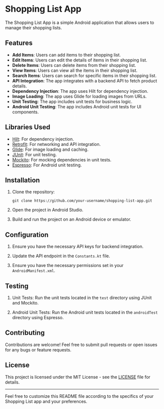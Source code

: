 # Shopping List App

The Shopping List App is a simple Android application that allows users to manage their shopping lists.

## Features

- **Add Items**: Users can add items to their shopping list.
- **Edit Items**: Users can edit the details of items in their shopping list.
- **Delete Items**: Users can delete items from their shopping list.
- **View Items**: Users can view all the items in their shopping list.
- **Search Items**: Users can search for specific items in their shopping list.
- **API Integration**: The app integrates with a backend API to fetch product details.
- **Dependency Injection**: The app uses Hilt for dependency injection.
- **Image Loading**: The app uses Glide for loading images from URLs.
- **Unit Testing**: The app includes unit tests for business logic.
- **Android Unit Testing**: The app includes Android unit tests for UI components.

## Libraries Used

- [Hilt](https://developer.android.com/training/dependency-injection/hilt-android): For dependency injection.
- [Retrofit](https://square.github.io/retrofit/): For networking and API integration.
- [Glide](https://github.com/bumptech/glide): For image loading and caching.
- [JUnit](https://junit.org/junit5/): For unit testing.
- [Mockito](https://site.mockito.org/): For mocking dependencies in unit tests.
- [Espresso](https://developer.android.com/training/testing/espresso): For Android unit testing.

## Installation

1. Clone the repository:
   ```
   git clone https://github.com/your-username/shopping-list-app.git
   ```

2. Open the project in Android Studio.

3. Build and run the project on an Android device or emulator.

## Configuration

1. Ensure you have the necessary API keys for backend integration.

2. Update the API endpoint in the `Constants.kt` file.

3. Ensure you have the necessary permissions set in your `AndroidManifest.xml`.

## Testing

1. Unit Tests: Run the unit tests located in the `test` directory using JUnit and Mockito.

2. Android Unit Tests: Run the Android unit tests located in the `androidTest` directory using Espresso.

## Contributing

Contributions are welcome! Feel free to submit pull requests or open issues for any bugs or feature requests.

## License

This project is licensed under the MIT License - see the [LICENSE](LICENSE) file for details.

---

Feel free to customize this README file according to the specifics of your Shopping List app and your preferences.
